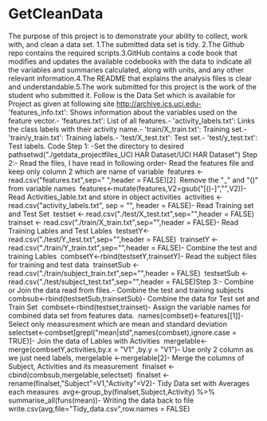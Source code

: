 # GetCleanData
The purpose of this project is to demonstrate your ability to collect, work with, and clean a data set.
1.The submitted data set is tidy. 2.The Github repo contains the required scripts.3.GitHub contains a code book that modifies and updates the available codebooks with the data to indicate all the variables and summaries calculated, along with units, and any other relevant information.4.The README that explains the analysis files is clear and understandable.5.The work submitted for this project is the work of the student who submitted it.
Follow is the Data Set which is available for Project as given at following site http://archive.ics.uci.edu- 'features_info.txt': Shows information about the variables used on the feature vector.- 'features.txt': List of all features.- 'activity_labels.txt': Links the class labels with their activity name.- 'train/X_train.txt': Training set.- 'train/y_train.txt': Training labels.- 'test/X_test.txt': Test set.- 'test/y_test.txt': Test labels.
Code 
Step 1: -Set the directory to desired pathsetwd("./getdata_projectfiles_UCI HAR Dataset/UCI HAR Dataset")
Step 2:- Read the files, I have read in following order- Read the features file and keep only column 2 which are name of variable  features <- read.csv("features.txt",sep=" ",header = FALSE)[2]  Remove the "_" and "()" from variable names  features<-mutate(features,V2=gsub("[()-]","",V2))- Read Activities_lable.txt and store in object activities  activities <- read.csv("activity_labels.txt", sep = "", header = FALSE)- Read Training set and Test Set  testset <- read.csv("./test/X_test.txt",sep="",header = FALSE)  trainset <- read.csv("./train/X_train.txt",sep="",header = FALSE)- Read Training Lables and Test Lables  testsetY<-read.csv("./test/Y_test.txt",sep="",header = FALSE)  trainsetY <- read.csv("./train/Y_train.txt",sep="",header = FALSE)- Combine the test and training Lables  combsetY<-rbind(testsetY,trainsetY)- Read the subject files for training and test data  trainsetSub <- read.csv("./train/subject_train.txt",sep="",header = FALSE)  testsetSub <- read.csv("./test/subject_test.txt",sep="",header = FALSE)Step 3:- Combine or Join the data read from files.- Combine the test and training subjects  combsub<-rbind(testsetSub,trainsetSub)- Combine the data for Test set and Train Set  combset<-rbind(testset,trainset)- Assign the variable names for combined data set from features data.  names(combset)<-features[[1]]- Select only measuresment which are mean and standard deviation  selectset<-combset[grepl("mean|std",names(combset),ignore.case = TRUE)]- Join the data of Lables with Activities  mergelable<-merge(combsetY,activities,by.x = "V1" ,by.y = "V1")- Use only 2 column as we just need labels, mergelable <-mergelable[2]- Merge the columns of Subject, Activities and its measurement  finalset <- cbind(combsub,mergelable,selectset)  finalset <- rename(finalset,"Subject"=V1,"Activity"=V2)- Tidy Data set with Averages each measures  avg<-group_by(finalset,Subject,Activity) %>% summarise_all(funs(mean))- Writing the data back to file  write.csv(avg,file="Tidy_data.csv",row.names = FALSE)
